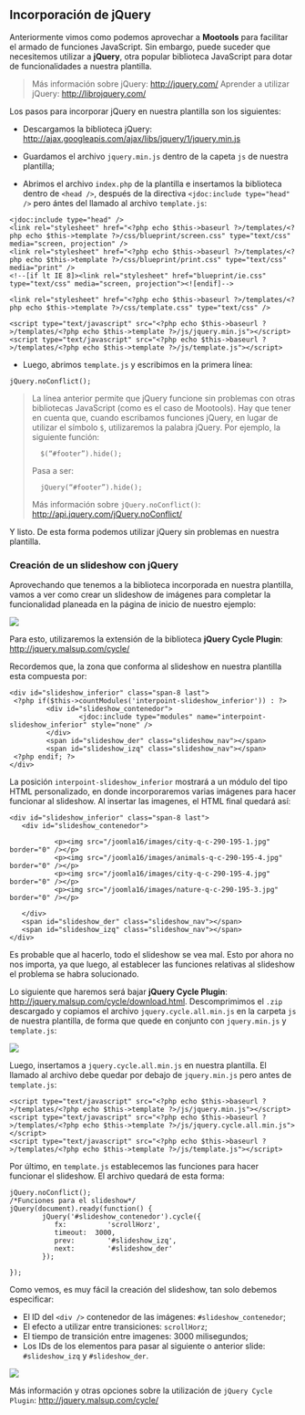 ﻿

Incorporación de jQuery
-----------------------

Anteriormente vimos como podemos aprovechar a **Mootools** para facilitar el armado de funciones JavaScript. Sin embargo, puede suceder que necesitemos utilizar a **jQuery**, otra popular biblioteca JavaScript para dotar de funcionalidades a nuestra plantilla. 


>Más información sobre jQuery: <http://jquery.com/>
>Aprender a utilizar jQuery: <http://librojquery.com/>


Los pasos para incorporar jQuery en nuestra plantilla son los siguientes:


* Descargamos la biblioteca jQuery: <http://ajax.googleapis.com/ajax/libs/jquery/1/jquery.min.js>

* Guardamos el archivo `jquery.min.js` dentro de la capeta `js` de nuestra plantilla;

* Abrimos el archivo `index.php` de la plantilla e insertamos la biblioteca dentro de `<head />`, después de la directiva `<jdoc:include type="head" />` pero ántes del llamado al archivo `template.js`:


~~~~~~~~~{.php .numberLines}
<jdoc:include type="head" />
<link rel="stylesheet" href="<?php echo $this->baseurl ?>/templates/<?php echo $this->template ?>/css/blueprint/screen.css" type="text/css" media="screen, projection" />
<link rel="stylesheet" href="<?php echo $this->baseurl ?>/templates/<?php echo $this->template ?>/css/blueprint/print.css" type="text/css" media="print" />
<!--[if lt IE 8]><link rel="stylesheet" href="blueprint/ie.css" type="text/css" media="screen, projection"><![endif]-->

<link rel="stylesheet" href="<?php echo $this->baseurl ?>/templates/<?php echo $this->template ?>/css/template.css" type="text/css" />

<script type="text/javascript" src="<?php echo $this->baseurl ?>/templates/<?php echo $this->template ?>/js/jquery.min.js"></script>
<script type="text/javascript" src="<?php echo $this->baseurl ?>/templates/<?php echo $this->template ?>/js/template.js"></script>
~~~~~~~~~~~~~~~~~~~~~~~~~~~~


* Luego, abrimos `template.js` y escribimos en la primera línea:

~~~~~~~~~{.javascript .numberLines}
jQuery.noConflict();
~~~~~~~~~~~~~~~~~~~~~~~~~~~~

	
>La línea anterior permite que jQuery funcione sin problemas con otras bibliotecas JavaScript (como es el caso de Mootools). Hay que tener en cuenta que, cuando escribamos funciones jQuery, en lugar de utilizar el símbolo `$`, utilizaremos la palabra jQuery.
>Por ejemplo, la siguiente función:
>
>		$(“#footer”).hide();
>
>Pasa a ser:
>
>		jQuery(“#footer”).hide();
>
>Más información sobre `jQuery.noConflict()`: <http://api.jquery.com/jQuery.noConflict/>


Y listo. De esta forma podemos utilizar jQuery sin problemas en nuestra plantilla.


### Creación de un slideshow con jQuery

Aprovechando que tenemos a la biblioteca incorporada en nuestra plantilla, vamos a ver como crear un slideshow de imágenes para completar la funcionalidad planeada en la página de inicio de nuestro ejemplo:

![](../incluir/figuras/image26.png)

Para esto, utilizaremos la extensión de la biblioteca **jQuery Cycle Plugin**: <http://jquery.malsup.com/cycle/>

Recordemos que, la zona que conforma al slideshow en nuestra plantilla esta compuesta por:


~~~~~~~~~{.php .numberLines}
<div id="slideshow_inferior" class="span-8 last">
 <?php if($this->countModules('interpoint-slideshow_inferior')) : ?>
         <div id="slideshow_contenedor">
                 <jdoc:include type="modules" name="interpoint-slideshow_inferior" style="none" />
         </div>
         <span id="slideshow_der" class="slideshow_nav"></span>
         <span id="slideshow_izq" class="slideshow_nav"></span>
 <?php endif; ?>
</div>
~~~~~~~~~~~~~~~~~~~~~~~~~~~~


La posición `interpoint-slideshow_inferior` mostrará a un módulo del tipo HTML personalizado, en donde incorporaremos varias imágenes para hacer funcionar al slideshow. Al insertar las imagenes, el HTML final quedará así:


~~~~~~~~~{.php .numberLines}
<div id="slideshow_inferior" class="span-8 last">
   <div id="slideshow_contenedor">
   
           <p><img src="/joomla16/images/city-q-c-290-195-1.jpg" border="0" /></p>
           <p><img src="/joomla16/images/animals-q-c-290-195-4.jpg" border="0" /></p>
           <p><img src="/joomla16/images/city-q-c-290-195-4.jpg" border="0" /></p>
           <p><img src="/joomla16/images/nature-q-c-290-195-3.jpg" border="0" /></p>
           
   </div>
   <span id="slideshow_der" class="slideshow_nav"></span>
   <span id="slideshow_izq" class="slideshow_nav"></span>
</div>
~~~~~~~~~~~~~~~~~~~~~~~~~~~~


Es probable que al hacerlo, todo el slideshow se vea mal. Esto por ahora no nos importa, ya que luego, al establecer las funciones relativas al slideshow el problema se habra solucionado.

Lo siguiente que haremos será bajar **jQuery Cycle Plugin**: <http://jquery.malsup.com/cycle/download.html>. Descomprimimos el `.zip` descargado y copiamos el archivo `jquery.cycle.all.min.js` en la carpeta `js` de nuestra plantilla, de forma que quede en conjunto con `jquery.min.js` y `template.js`:

![](../incluir/figuras/image32.png)

Luego, insertamos a `jquery.cycle.all.min.js` en nuestra plantilla. El llamado al archivo debe quedar por debajo de `jquery.min.js` pero antes de `template.js`:


~~~~~~~~~{.php .numberLines}
<script type="text/javascript" src="<?php echo $this->baseurl ?>/templates/<?php echo $this->template ?>/js/jquery.min.js"></script>
<script type="text/javascript" src="<?php echo $this->baseurl ?>/templates/<?php echo $this->template ?>/js/jquery.cycle.all.min.js"></script>
<script type="text/javascript" src="<?php echo $this->baseurl ?>/templates/<?php echo $this->template ?>/js/template.js"></script>
~~~~~~~~~~~~~~~~~~~~~~~~~~~~


Por último, en `template.js` establecemos las funciones para hacer funcionar el slideshow. El archivo quedará de esta forma:


~~~~~~~~~{.javascript .numberLines}
jQuery.noConflict();
/*Funciones para el slideshow*/
jQuery(document).ready(function() {
        jQuery('#slideshow_contenedor').cycle({
           fx:          'scrollHorz',
           timeout:  3000,
           prev:        '#slideshow_izq',
           next:        '#slideshow_der'
        });
   
});
~~~~~~~~~~~~~~~~~~~~~~~~~~~~


Como vemos, es muy fácil la creación del slideshow, tan solo debemos especificar:


* El ID del `<div />` contenedor de las imágenes: `#slideshow_contenedor`;
* El efecto a utilizar entre transiciones: `scrollHorz`;
* El tiempo de transición entre imagenes: 3000 milisegundos;
* Los IDs de los elementos para pasar al siguiente o anterior slide: `#slideshow_izq` y `#slideshow_der`.

![](../incluir/figuras/image34.png)

Más información y otras opciones sobre la utilización de `jQuery Cycle Plugin`: <http://jquery.malsup.com/cycle/>

